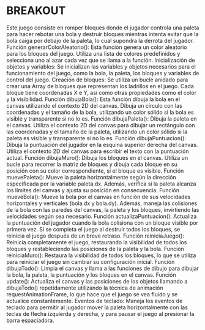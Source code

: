 # BREAKOUT
Este juego consiste en romper bloques donde el jugador controla una paleta para hacer rebotar una bola y destruir bloques mientras intenta evitar que la bola caiga por debajo de la paleta, lo cual supondra la derrota del jugador.
Función generarColorAleatorio(): Esta función genera un color aleatorio para los bloques del juego. Utiliza una lista de colores predefinidos y selecciona uno al azar cada vez que se llama a la función.
Inicialización de objetos y variables: Se inicializan las variables y objetos necesarios para el funcionamiento del juego, como la bola, la paleta, los bloques y variables de control del juego.
Creación de bloques: Se utiliza un bucle anidado para crear una Array de bloques que representan los ladrillos en el juego. Cada bloque tiene coordenadas X e Y, así como otras propiedades como el color y la visibilidad.
Función dibujaBola(): Esta función dibuja la bola en el canvas utilizando el contexto 2D del canvas. Dibuja un círculo con las coordenadas y el tamaño de la bola, utilizando un color sólido si la bola es visible y transparente si no lo es.
Función dibujaPaleta(): Dibuja la paleta en el canvas. Utiliza el contexto 2D del canvas para dibujar un rectángulo con las coordenadas y el tamaño de la paleta, utilizando un color sólido si la paleta es visible y transparente si no lo es.
Función dibujaPuntuacion(): Dibuja la puntuación del jugador en la esquina superior derecha del canvas. Utiliza el contexto 2D del canvas para escribir el texto con la puntuación actual.
Función dibujaMuro(): Dibuja los bloques en el canvas. Utiliza un bucle para recorrer la matriz de bloques y dibuja cada bloque en su posición con su color correspondiente, si el bloque es visible.
Función muevePaleta(): Mueve la paleta horizontalmente según la dirección especificada por la variable paleta.dx. Además, verifica si la paleta alcanza los límites del canvas y ajusta su posición en consecuencia.
Función mueveBola(): Mueve la bola por el canvas en función de sus velocidades horizontales y verticales (bola.dx y bola.dy). Además, maneja las colisiones de la bola con las paredes del canvas, la paleta y los bloques, invirtiendo las velocidades según sea necesario.
Función actualizaPuntuacion(): Actualiza la puntuación del jugador cuando la bola colisiona con un bloque visible por primera vez. Si se completa el juego al destruir todos los bloques, se reinicia el juego después de un breve retraso.
Función reiniciaJuego(): Reinicia completamente el juego, restaurando la visibilidad de todos los bloques y restableciendo las posiciones de la paleta y la bola.
Función reiniciaMuro(): Restaura la visibilidad de todos los bloques, lo que se utiliza para reiniciar el juego sin cambiar su configuración inicial.
Función dibujaTodo(): Limpia el canvas y llama a las funciones de dibujo para dibujar la bola, la paleta, la puntuación y los bloques en el canvas.
Función update(): Actualiza el canvas y las posiciones de los objetos llamando a dibujaTodo() repetidamente utilizando la técnica de animación requestAnimationFrame, lo que hace que el juego se vea fluido y se actualice constantemente.
Eventos de teclado: Maneja los eventos de teclado para permitir al jugador mover la paleta horizontalmente con las teclas de flecha izquierda y derecha, y para pausar el juego al presionar la barra espaciadora.
